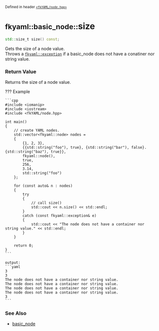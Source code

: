 <small>Defined in header [`<fkYAML/node.hpp>`](https://github.com/fktn-k/fkYAML/blob/develop/include/fkYAML/node.hpp)</small>

# <small>fkyaml::basic_node::</small>size

```cpp
std::size_t size() const;
```

Gets the size of a node value.  
Throws a [`fkyaml::exception`](../exception/index.md) if a basic_node does not have a conatiner nor string value.  

### **Return Value**

Returns the size of a node value.

??? Example

    ```cpp
    #include <iomanip>
    #include <iostream>
    #include <fkYAML/node.hpp>

    int main()
    {
        // create YAML nodes.
        std::vector<fkyaml::node> nodes =
        {
            {1, 2, 3},
            {{std::string("foo"), true}, {std::string("bar"), false}. {std::string("baz"), true}},
            fkyaml::node(),
            true,
            256,
            3.14,
            std::string("foo")
        };

        for (const auto& n : nodes)
        {
            try
            {
                // call size()
                std::cout << n.size() << std::endl;
            }
            catch (const fkyaml::exception& e)
            {
                std::cout << "The node does not have a container nor string value." << std::endl;
            }
        }

        return 0;
    }
    ```

    output:
    ```yaml
    3
    3
    The node does not have a container nor string value.
    The node does not have a container nor string value.
    The node does not have a container nor string value.
    The node does not have a container nor string value.
    3
    ```

### **See Also**

* [basic_node](index.md)
